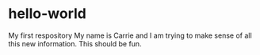 # hello-world
My first respository
My name is Carrie and I am trying to make sense of all this new information. This should be fun.
